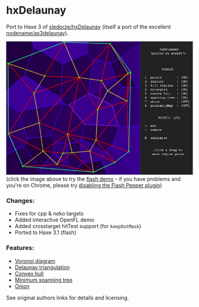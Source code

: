 hxDelaunay
==========

Port to Haxe 3 of [sledorze/hxDelaunay](https://github.com/sledorze/hxDelaunay) (itself a port of the excellent [nodename/as3delaunay](https://github.com/nodename/as3delaunay)).

[![click for flash demo](screenshot.png)](https://dl.dropboxusercontent.com/u/32864004/dev/FPDemo/hxDelaunayTest.swf)
(click the image above to try the [flash demo](https://dl.dropboxusercontent.com/u/32864004/dev/FPDemo/hxDelaunayTest.swf) - if you have problems and you're on Chrome, please try [disabling the Flash Pepper plugin](http://nusofthq.com/blog/how-to-disable-the-chrome-pepper-flash-plugin/))

### Changes: ###

 - Fixes for cpp & neko targets
 - Added interactive OpenFL demo
 - Added crosstarget hitTest support (for `keepOutMask`)
 - Ported to Haxe 3.1 (flash) 

### Features: ###

 - [Voronoi diagram](http://en.wikipedia.org/wiki/Voronoi)
 - [Delaunay triangulation](http://en.wikipedia.org/wiki/Delaunay_triangulation)
 - [Convex hull](http://en.wikipedia.org/wiki/Convex_hull)
 - [Minimum spanning tree](http://en.wikipedia.org/wiki/Euclidean_minimum_spanning_tree)
 - [Onion](http://cgm.cs.mcgill.ca/~orm/ontri.html)

See original authors links for details and licensing.

